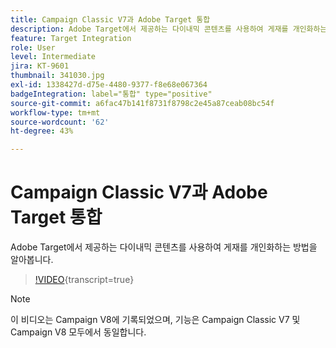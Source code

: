 ```yaml
---
title: Campaign Classic V7과 Adobe Target 통합
description: Adobe Target에서 제공하는 다이내믹 콘텐츠를 사용하여 게재를 개인화하는 방법을 알아봅니다.
feature: Target Integration
role: User
level: Intermediate
jira: KT-9601
thumbnail: 341030.jpg
exl-id: 1338427d-d75e-4480-9377-f8e68e067364
badgeIntegration: label="통합" type="positive"
source-git-commit: a6fac47b141f8731f8798c2e45a87ceab08bc54f
workflow-type: tm+mt
source-wordcount: '62'
ht-degree: 43%

---
```


# Campaign Classic V7과 Adobe Target 통합

Adobe Target에서 제공하는 다이내믹 콘텐츠를 사용하여 게재를 개인화하는 방법을 알아봅니다.

>[!VIDEO](https://video.tv.adobe.com/v/3453264?quality=12&learn=on&captions=kor){transcript=true}

>[!NOTE]
> 이 비디오는 Campaign V8에 기록되었으며, 기능은 Campaign Classic V7 및 Campaign V8 모두에서 동일합니다.

